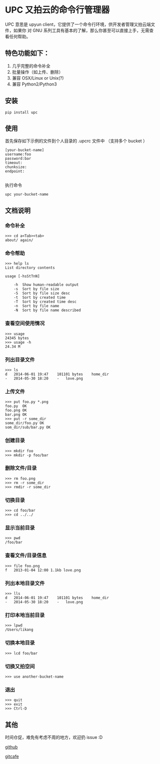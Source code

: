 # UPC 又拍云的命令行管理器

UPC 意思是 upyun client，它提供了一个命令行环境，供开发者管理又拍云端文件，如果你
对 GNU 系列工具有基本的了解，那么你甚至可以直接上手，无需查看任何帮助。

## 特色功能如下：

1. 几乎完整的命令补全
2. 批量操作（如上传、删除）
3. 兼容 OSX/Linux or Unix(?)
4. 兼容 Python2/Python3

## 安装

```
pip install upc
```

## 使用

首先保存如下示例的文件到个人目录的 .upcrc 文件中 （支持多个 bucket ）

```
[your-bucket-name]
username:foo
password:bar
timeout:
chunksize:
endpoint:


```

执行命令

```
upc your-bucket-name
```

## 文档说明

### 命令补全
```
>>> cd a<Tab><tab>
about/ again/
```

### 命令帮助
```
>>> help ls
List directory contents

usage [-hsStTnN]

    -h  Show human-readable output
    -s  Sort by file size
    -S  Sort by file size desc
    -t  Sort by created time
    -T  Sort by created time desc
    -n  Sort by file name
    -N  Sort by file name described
```

### 查看空间使用情况
```
>>> usage
24345 bytes
>>> usage -h
24.34 M
```

### 列出目录文件
```
>>> ls
d	2014-06-01 19:47	101101 bytes	home_dir
-	2014-05-30 18:20	-	love.png
```


### 上传文件
```
>>> put foo.py *.png
foo.py  OK
foo.png OK
bar.png OK
>>> put -r some_dir
some_dir/foo.py OK
som_dir/sub/bar.py OK
```

### 创建目录
```
>>> mkdir foo
>>> mkdir -p foo/bar
```

### 删除文件/目录
```
>>> rm foo.png
>>> rm -r some_dir
>>> rmdir -r some_dir
```

### 切换目录
```
>>> cd foo/bar
>>> cd ../../
```

### 显示当前目录
```
>>> pwd
/foo/bar
```

### 查看文件/目录信息
```
>>> file foo.png
f	2013-01-04 12:00 1.1kb love.png
```

### 列出本地目录文件
```
>>> lls
d	2014-06-01 19:47	101101 bytes	home_dir
-	2014-05-30 18:20	-	love.png
```

### 打印本地当前目录
```
>>> lpwd
/Users/likang
```

### 切换本地目录
```
>>> lcd foo/bar
```

### 切换又拍空间
```
>>> use another-bucket-name
```

### 退出
```
>>> quit
>>> exit
>>> Ctrl-D
```


## 其他
时间仓促，难免有考虑不周的地方，欢迎扔 issue :D

[github](https://github.com/likang/upc)

[gitcafe](https://gitcafe.com/likang/upc)






